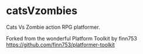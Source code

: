 # catsVzombies
Cats Vs Zombie action RPG platformer.

Forked from the wonderful Platform Toolkit by finn753 
https://github.com/finn753/platformer-toolkit


